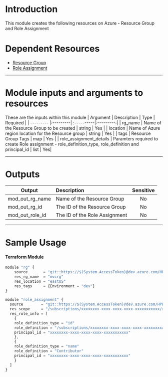 # Introduction 
This module creates the following resources on Azure - Resource Group and Role Assignment

# Dependent Resources
- [Resource Group](https://registry.terraform.io/providers/hashicorp/azurerm/2.62.0/docs/resources/resource_group)
- [Role Assignment](https://registry.terraform.io/providers/hashicorp/azurerm/2.62.0/docs/resources/role_assignment)

---
# Module inputs and arguments to resources
These are the inputs within this module
| Argument | Description | Type | Required |
| --------- |:---------| :----------|:---------:|
| rg_name | Name of the Resource Group to be created | string | Yes |
| location | Name of Azure region location for the Resource group | string | Yes |
| tags | Resource Group Tags | map | Yes |
| role_assignment_details | Paramters required to create Role assignment - role_definition_type, role_definition and principal_id | list | Yes|

---
# Outputs
| Output | Description | Sensitive |
| --------- |:---------| :---------:|
| mod_out_rg_name | Name of the Resource Group | No |
| mod_out_rg_id | The ID of the Resource Group | No |
| mod_out_role_id | The ID of the Role Assignment | No |

---
# Sample Usage
#### Terraform Module
```js
module "rg" {
    source       = "git::https://$(System.AccessToken)@dev.azure.com/HPE-MVC/Azure-MVC/_git/atomic-code//resource_group"
    res_rg_name  = "mvcrg"
    res_location = "eastUS" 
    res_tags     = {Environment = "dev"}
}
```
```js
module "role_assignment" {
  source        = "git::https://$(System.AccessToken)@dev.azure.com/HPE-MVC/Azure-MVC/_git/atomic-code//role_assignment"
  res_scope     = "/subscriptions/xxxxxxxx-xxxx-xxxx-xxxx-xxxxxxxxxxx/resourceGroups/mvcrg"
  res_role_info = [
    {
    role_definition_type = "id"
    role_definition = "/subscriptions/xxxxxxxx-xxxx-xxxx-xxxx-xxxxxxxxxxx/providers/Microsoft.Authorization/roleDefinitions/xxxxxxxx-xxxx-xxxx-xxxx-xxxxxxxxxxx"
    principal_id = "xxxxxxxx-xxxx-xxxx-xxxx-xxxxxxxxxxx"
    },
    {
    role_definition_type = "name"
    role_definition = "Contributor"
    principal_id = "xxxxxxxx-xxxx-xxxx-xxxx-xxxxxxxxxxx"
    }
  ]
}
```
